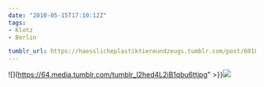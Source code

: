 ```yaml
---
date: "2010-05-15T17:10:12Z"
tags:
- Klotz
- Berlin

tumblr_url: https://haesslicheplastiktiereundzeugs.tumblr.com/post/601884617
---
```

![](https://64.media.tumblr.com/tumblr_l2hed4L2iB1qbu6ttjpg" >}}![](https://64.media.tumblr.com/tumblr_l2hedfo6JP1qbu6tt.jpg)

